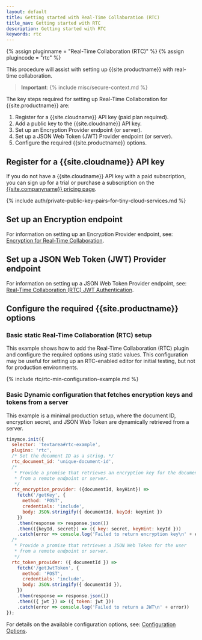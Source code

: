 ```yaml
---
layout: default
title: Getting started with Real-Time Collaboration (RTC)
title_nav: Getting started with RTC
description: Getting started with RTC
keywords: rtc
---
```


{% assign pluginname = "Real-Time Collaboration (RTC)" %}
{% assign plugincode = "rtc" %}

This procedure will assist with setting up {{site.productname}} with real-time collaboration.

> **Important**: {% include misc/secure-context.md %}

The key steps required for setting up Real-Time Collaboration for {{site.productname}} are:

1. Register for a {{site.cloudname}} API key (paid plan required).
1. Add a public key to the {{site.cloudname}} API key.
1. Set up an Encryption Provider endpoint (or server).
1. Set up a JSON Web Token (JWT) Provider endpoint (or server).
1. Configure the required {{site.productname}} options.

## Register for a {{site.cloudname}} API key

If you do not have a {{site.cloudname}} API key with a paid subscription, you can sign up for a trial or purchase a subscription on the [{{site.companyname}} pricing page]({{site.pricingpage}}).

{% include auth/private-public-key-pairs-for-tiny-cloud-services.md %}

## Set up an Encryption endpoint

For information on setting up an Encryption Provider endpoint, see: [Encryption for Real-Time Collaboration]({{site.baseurl}}/rtc/encryption/).

## Set up a JSON Web Token (JWT) Provider endpoint

For information on setting up a JSON Web Token Provider endpoint, see: [Real-Time Collaboration (RTC) JWT Authentication]({{site.baseurl}}/rtc/jwt-authentication/).

## Configure the required {{site.productname}} options

### Basic static Real-Time Collaboration (RTC) setup

This example shows how to add the Real-Time Collaboration (RTC) plugin and configure the required options using static values. This configuration may be useful for setting up an RTC-enabled editor for initial testing, but not for production environments.

{% include rtc/rtc-min-configuration-example.md %}

### Basic Dynamic configuration that fetches encryption keys and tokens from a server

This example is a minimal production setup, where the document ID, encryption secret, and JSON Web Token are dynamically retrieved from a server.

```js
tinymce.init({
  selector: 'textarea#rtc-example',
  plugins: 'rtc',
  /* Set the document ID as a string. */
  rtc_document_id: 'unique-document-id',
  /*
   * Provide a promise that retrieves an encryption key for the document
   * from a remote endpoint or server.
   */
  rtc_encryption_provider: ({documentId, keyHint}) =>
    fetch('/getKey', {
      method: 'POST',
      credentials: 'include',
      body: JSON.stringify({ documentId, keyId: keyHint })
    })
    .then(response => response.json())
    .then(({keyId, secret}) => ({ key: secret, keyHint: keyId }))
    .catch(error => console.log('Failed to return encryption key\n' + error)),
  /*
   * Provide a promise that retrieves a JSON Web Token for the user
   * from a remote endpoint or server.
   */
  rtc_token_provider: ({ documentId }) =>
    fetch('/getJwtToken', {
      method: 'POST',
      credentials: 'include',
      body: JSON.stringify({ documentId }),
    })
    .then(response => response.json())
    .then(({ jwt }) => ({ token: jwt }))
    .catch(error => console.log('Failed to return a JWT\n' + error))
});
```

For details on the available configuration options, see: [Configuration Options]({{site.baseurl}}/rtc/configuration/).
